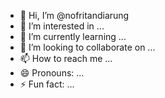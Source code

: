 - 👋 Hi, I’m @nofritandiarung
- 👀 I’m interested in ...
- 🌱 I’m currently learning ...
- 💞️ I’m looking to collaborate on ...
- 📫 How to reach me ...
- 😄 Pronouns: ...
- ⚡ Fun fact: ...

<!---
nofritandiarung/nofritandiarung is a ✨ special ✨ repository because its `README.md` (this file) appears on your GitHub profile.
You can click the Preview link to take a look at your changes.
--->
